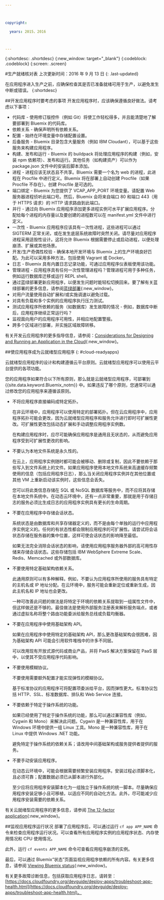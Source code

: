 ```yaml
---

 

copyright:

  years: 2015，2016

 

---
```


{:shortdesc: .shortdesc} 
{:new_window: target="_blank"}
{:codeblock: .codeblock}
{:screen: .screen}

#生产就绪核对表
上次更新时间：2016 年 9 月 13 日
{: .last-updated}

在应用程序进入生产之前，应确保检查其是否已准备就绪可用于生产，以避免发生中断或错误。
{:shortdesc}

##开发应用程序时要考虑的事项
开发应用程序时，应该确保遵循良好做法。请考虑以下事项：
- 代码库 - 使用修订版控件（例如 Git）将使工作轻松得多，并且能清楚地了解要部署到 Bluemix 的代码库。 
- 依赖关系 - 确保声明所有依赖关系。
- 配置 - 始终在环境变量中存储配置设置。
- 后备服务 - Bluemix 目录包含大量服务（例如 IBM Cloudant），可以基于这些服务来构建应用程序。 
- 构建、发布和运行 - Bluemix 的 buildpack 将处理应用程序的构建（例如，安装 npm 依赖项）、发布和运行。其他任务（如构建资产）可以作为 package.json 文件中的安装后脚本添加。
- 进程 - 进程应该无状态且不共享。Bluemix 需要一个名为 web 的进程，此进程在 Procfile 中进行定义。Bluemix 将在部署上自动创建 Procfile（如果 Procfile 不存在）。创建 Procfile 是可选的。
- 端口绑定 - Bluemix 为您提供了 VCAP_APP_PORT 环境变量。请配置 Web 服务器进程侦听此端口号。然后，Bluemix 会将来自端口 80 和端口 443（用于 HTTPS 请求）的 HTTP 请求路由到此端口。
- 并行 - 通过向 Bluemix 应用程序添加更多进程实例可水平扩展应用程序。分配给每个进程的内存量以及要创建的进程数可以在 manifest.yml 文件中进行定义。
- 一次性 - Bluemix 应用程序应该具有一次性进程，这些进程可以通过 SIGTERM 正常关闭，或在发生底层系统故障时突然关闭。请尽量对应用程序进程采用适毁性设计。这将允许 Bluemix 根据需要停止或启动进程，以便处理崩溃、扩展或其他场景。
- 开发/生产奇偶性校验 - 确保本地开发环境与 Bluemix 上的生产环境良好匹配。为此可以采用多种方法，包括使用 Vagrant 或 Docker。 
- 日志 - Bluemix 具有内置日志记录功能，可通过应用程序仪表板使用该功能。 
- 管理进程 - 应用程序具有任何一次性管理进程吗？管理进程可用于多种任务，例如运行数据库迁移或运行 REPL shell。
- 通过蓝绿部署更新应用程序，以便发生问题时能轻松切换回来。要了解有关蓝绿部署的更多信息，请参阅[蓝绿部署](https://console.chinabluemix.net/docs/manageapps/updapps.html#blue_green){:new_window}。
- 对用户流量使用自动扩展和/或实施调速以避免过载。
- 对具有负载和多个实例的应用程序执行压力测试。
- 测试应用程序所依赖的服务（如数据库）发生故障的情况 - 例如，数据库中断后，应用程序继续正常运行吗？
- 监视面向用户的应用程序可用性，并相应地配置警报。
- 跨多个区域进行部署，并实施区域故障转移。

有关开发云应用程序的更多指导信息，请参阅：[Considerations for Designing and Running an Application in the Cloud](https://docs.cloudfoundry.org/devguide/deploy-apps/prepare-to-deploy.html){:new_window}。

##使应用程序成为云就绪型应用程序
{: #cloud-readyapps}

云就绪型应用程序的设计和构建遵循云平台原则。云就绪型应用程序可以使用云平台提供的各项功能。

您的应用程序如果符合以下所有原则，那么就是云就绪型应用程序，可部署到 {{site.data.keyword.Bluemix_notm}} 中。如果违反了哪个原则，您通常可以通过修改您的应用程序来遵循该原则。

* 不将应用程序直接编码成特定拓扑。

  在非云环境中，应用程序可以使用特定的部署拓扑。但在云应用程序中，应用程序拓扑可能会更改，因为云就绪型应用程序和服务允许进行即时可扩展性更改。可扩展性更改包括动态扩展和手动调整应用程序实例数。

  在构建应用程序时，应尽可能确保应用程序是通用且无状态的，从而避免应用程序受到可扩展性更改的影响。

* 不要认为本地文件系统是永久性的。

  在云上，应用程序实例随时都可能会被移动、删除或复制，因此不要依赖于那些写入到文件系统上的文件。如果应用程序使用本地文件系统来高速缓存频繁使用的信息（包括应用程序日志），那么当关闭应用程序实例并在其他位置或其他 VM 上重新启动该实例时，这些信息会丢失。

  您可以将此类信息存储在 SQL 或 NoSQL 数据库等服务中，而不应将其存储在本地文件系统中。在动态云环境中，还有一点非常重要，那就是用于存储日志的服务必须比生成日志的应用程序实例具有更长的生命周期。

* 不要在应用程序中存储会话状态。

  系统状态是由数据库和共享存储器定义的，而不是由每个单独的运行中应用程序实例定义的。任何的有状态性都会限制应用程序的可扩展性。请尝试将会话状态存储在服务器的集中位置，这样可使会话状态的影响降至最低。

  如果无法完全消除会话状态的影响，请使用应用程序服务器外部的高可用性存储来存储会话状态。这些存储包括 IBM WebSphere Extreme Scale、Redis、Memcached 或外部数据库。

* 不要使用特定基础架构依赖关系。

  此通用原则可以有多种解释。例如，不要认为应用程序所使用的服务具有特定的主机名或 IP 地址分配。在云环境中，服务可能会重新定位或重新生成，因此主机名和 IP 地址也会更改。

  一种可改善此问题的做法是将特定于环境的依赖关系提取到一组属性文件中，但这样做还是不够的。最佳做法是使用外部服务注册表来解析服务端点，或者通过虚拟名称将整个路由功能委派给服务总线或负载均衡器。

* 不要在应用程序中使用基础架构 API。

  如果在应用程序中使用特定的基础架构 API，那么更改基础架构会很困难，因为基础架构 API 可能会引用软件堆栈中的许多不同层。

  可以改用现有开放式源代码或商业产品，并将 PaaS 解决方案保留在 PaaS 层中，以使其不受应用程序代码影响。

* 不要使用模糊协议。

  不要使用需要额外配置才能实现弹性的模糊协议。

  基于标准协议的应用程序可将配置项委派给平台，因而弹性更大。标准协议包括 HTTP、SSL、标准数据库、排队和 Web Service 连接。

* 不要依赖于特定于操作系统的功能。

  如果已经使用了特定于操作系统的功能，那么可以通过兼容性库（例如，Cygwin 和 Mono）来解决此问题。Cygwin 是一种兼容性库，用于在 Windows 环境中提供一组 Linux 工具。Mono 是一种兼容性库，用于在 Linux 中提供 Windows .NET 功能。

  避免特定于操作系统的依赖关系；请改用中间基础架构或服务提供者提供的服务。

* 不要手动安装应用程序。

  在动态云环境中，可能会根据需要频繁安装应用程序。安装过程必须脚本化，且必须可靠；配置数据必须已从脚本进行外部化。

  至少应将应用程序安装脚本化为一组独立于操作系统的统一脚本。尽量确保应用程序安装足够小且可移植，以适应不同的自动化方法。此外，尽可能减少应用程序安装需要的依赖关系。

有关云就绪型应用程序的更多信息，请参阅 [The 12-factor application](http://12factor.net/){:new_window}。

##监视应用程序运行状况
部署了应用程序后，可以通过运行 `cf app APP_NAME` 命令来检查应用程序运行状况。可以查看所有应用程序实例的应用程序状态、内存使用情况和 CPU 使用情况。

此外，运行 `cf events APP_NAME` 命令可查看应用程序崩溃的实例。

最后，可以通过 Bluemix“状态”页面监视应用程序依赖的所有内容。有关更多信息，请参阅 [Viewing Bluemix status](https://console.chinabluemix.net/docs/support/index.html#viewing-bluemix-status){:new_window}。

有关更多故障诊断信息，包括获取应用程序日志，请转至：[https://docs.cloudfoundry.org/devguide/deploy-apps/troubleshoot-app-health.html](https://docs.cloudfoundry.org/devguide/deploy-apps/troubleshoot-app-health.html)。
